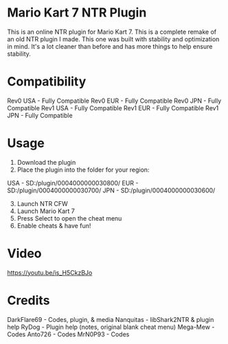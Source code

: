 # Mario Kart 7 NTR Plugin
This is an online NTR plugin for Mario Kart 7. This is a complete remake of an old NTR plugin I made. This one was built with stability and optimization in mind. It's a lot cleaner than before and has more things to help ensure stability.

# Compatibility
Rev0 USA - Fully Compatible
Rev0 EUR - Fully Compatible
Rev0 JPN - Fully Compatible
Rev1 USA - Fully Compatible
Rev1 EUR - Fully Compatible
Rev1 JPN - Fully Compatible

# Usage

1. Download the plugin
2. Place the plugin into the folder for your region:

USA   -   SD:/plugin/0004000000030800/
EUR   -   SD:/plugin/0004000000030700/
JPN   -   SD:/plugin/0004000000030600/

3. Launch NTR CFW
4. Launch Mario Kart 7
5. Press Select to open the cheat menu
6. Enable cheats & have fun!

# Video
https://youtu.be/is_H5CkzBJo

# Credits

DarkFlare69 - Codes, plugin, & media
Nanquitas - libShark2NTR & plugin help
RyDog - Plugin help (notes, original blank cheat menu)
Mega-Mew - Codes
Anto726 - Codes
MrN0P93 - Codes
